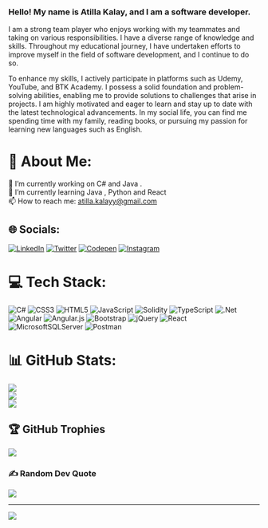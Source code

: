 ### Hello! My name is Atilla Kalay, and I am a software developer.

I am a strong team player who enjoys working with my teammates and taking on various responsibilities. I have a diverse range of knowledge and skills. Throughout my educational journey, I have undertaken efforts to improve myself in the field of software development, and I continue to do so.

To enhance my skills, I actively participate in platforms such as Udemy, YouTube, and BTK Academy. I possess a solid foundation and problem-solving abilities, enabling me to provide solutions to challenges that arise in projects. I am highly motivated and eager to learn and stay up to date with the latest technological advancements. In my social life, you can find me spending time with my family, reading books, or pursuing my passion for learning new languages such as English.

# 💫 About Me:
🔭 I’m currently working on C# and Java .<br>🌱 I’m currently learning Java , Python and React<br>📫 How to reach me: atilla.kalayy@gmail.com


## 🌐 Socials:
[![LinkedIn](https://img.shields.io/badge/LinkedIn-%230077B5.svg?logo=linkedin&logoColor=white)](https://linkedin.com/in/atillakalay)
[![Twitter](https://img.shields.io/badge/Twitter-%231DA1F2.svg?logo=Twitter&logoColor=white)](https://twitter.com/atilla_kalay)
[![Codepen](https://img.shields.io/badge/Codepen-000000?style=for-the-badge&logo=codepen&logoColor=white)](https://codepen.io/atillakalay)
[![Instagram](https://img.shields.io/badge/Instagram-E4405F?style=for-the-badge&logo=instagram&logoColor=white)](https://www.instagram.com/atilla.kalay/)


# 💻 Tech Stack:
![C#](https://img.shields.io/badge/c%23-%23239120.svg?style=for-the-badge&logo=c-sharp&logoColor=white) ![CSS3](https://img.shields.io/badge/css3-%231572B6.svg?style=for-the-badge&logo=css3&logoColor=white)  ![HTML5](https://img.shields.io/badge/html5-%23E34F26.svg?style=for-the-badge&logo=html5&logoColor=white) ![JavaScript](https://img.shields.io/badge/javascript-%23323330.svg?style=for-the-badge&logo=javascript&logoColor=%23F7DF1E)  ![Solidity](https://img.shields.io/badge/Solidity-%23363636.svg?style=for-the-badge&logo=solidity&logoColor=white) ![TypeScript](https://img.shields.io/badge/typescript-%23007ACC.svg?style=for-the-badge&logo=typescript&logoColor=white) ![.Net](https://img.shields.io/badge/.NET-5C2D91?style=for-the-badge&logo=.net&logoColor=white) ![Angular](https://img.shields.io/badge/angular-%23DD0031.svg?style=for-the-badge&logo=angular&logoColor=white) ![Angular.js](https://img.shields.io/badge/angular.js-%23E23237.svg?style=for-the-badge&logo=angularjs&logoColor=white) ![Bootstrap](https://img.shields.io/badge/bootstrap-%23563D7C.svg?style=for-the-badge&logo=bootstrap&logoColor=white) ![jQuery](https://img.shields.io/badge/jquery-%230769AD.svg?style=for-the-badge&logo=jquery&logoColor=white) ![React](https://img.shields.io/badge/react-%2320232a.svg?style=for-the-badge&logo=react&logoColor=%2361DAFB) ![MicrosoftSQLServer](https://img.shields.io/badge/Microsoft%20SQL%20Sever-CC2927?style=for-the-badge&logo=microsoft%20sql%20server&logoColor=white)  ![Postman](https://img.shields.io/badge/Postman-FF6C37?style=for-the-badge&logo=postman&logoColor=white)
# 📊 GitHub Stats:
![](https://github-readme-stats.vercel.app/api?username=atillakalay&theme=radical&hide_border=true&include_all_commits=false&count_private=false)<br/>
![](https://github-readme-streak-stats.herokuapp.com/?user=atillakalay&theme=radical&hide_border=true)<br/>
![](https://github-readme-stats.vercel.app/api/top-langs/?username=atillakalay&theme=radical&hide_border=true&include_all_commits=false&count_private=false&layout=compact)

## 🏆 GitHub Trophies
![](https://github-profile-trophy.vercel.app/?username=atillakalay&theme=radical&no-frame=false&no-bg=true&margin-w=4)

### ✍️ Random Dev Quote
![](https://quotes-github-readme.vercel.app/api?type=horizontal&theme=radical)

---
[![](https://visitcount.itsvg.in/api?id=atillakalay&icon=0&color=0)](https://visitcount.itsvg.in)

<!-- Proudly created with GPRM ( https://gprm.itsvg.in ) -->
